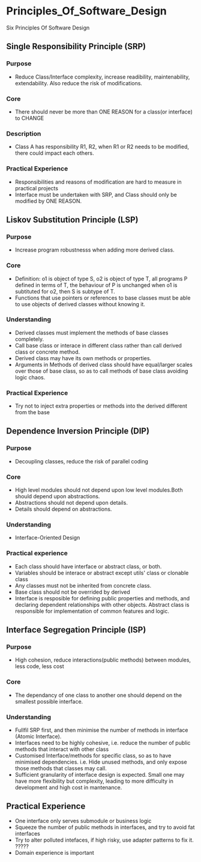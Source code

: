 # Principles_Of_Software_Design
Six Principles Of Software Design

## Single Responsibility Principle (SRP)

### Purpose
* Reduce Class/Interface complexity, increase readibility, maintenability, extendability. Also reduce the risk of modifications.

### Core
* There should never be more than ONE REASON for a class(or interface) to CHANGE

### Description
* Class A has responsibility R1, R2, when R1 or R2 needs to be modified, there could impact each others.

### Practical Experience
* Responsibilities and reasons of modification are hard to measure in practical projects
* Interface must be undertaken with SRP, and Class should only be modified by ONE REASON.

## Liskov Substitution Principle (LSP)

### Purpose
* Increase program robustnesss when adding more derived class. 

### Core
* Definition: o1 is object of type S, o2 is object of type T, all programs P defined in terms of T, the behaviour of P is unchanged when o1 
  is subtituted for o2, then S is subtype of T.
* Functions that use pointers or references to base classes must be able to use objects of derived classes without knowing it.

### Understanding
* Derived classes must implement the methods of base classes completely. 
* Call base class or interace in different class rather than call derived class or concrete method.
* Derived class may have its own methods or properties.
* Arguments in Methods of derived class should have equal/larger scales over those of base class, so as to call methods of 
base class avoiding logic chaos. 

### Practical Experience
* Try not to inject extra properties or methods into the derived different from the base

## Dependence Inversion Principle (DIP)

### Purpose
* Decoupling classes, reduce the risk of parallel coding

### Core
* High level modules should not depend upon low level modules.Both should depend upon abstractions.
* Abstractions should not depend upon details.
* Details should depend on abstractions.

### Understanding
* Interface-Oriented Design

### Practical experience
* Each class should have interface or abstract class, or both.
* Variables should be interace or abstract except utils' class or clonable class
* Any classes must not be inherited from concrete class.
* Base class should not be overrided by derived
* Interface is resposible for defining public properties and methods, and declaring dependent relationships with other objects.
  Abstract class is responsible for implementation of common features and logic.

## Interface Segregation Principle (ISP)
### Purpose
* High cohesion, reduce interactions(public methods) between modules, less code, less cost 

### Core
* The dependancy of one class to another one should depend on the smallest possible interface.

### Understanding
* Fullfil SRP first, and then minimise the number of methods in interface (Atomic Interface).
* Interfaces need to be highly cohesive, i.e. reduce the number of public methods that interact with other class
* Customised Interface/methods for specific class, so as to have minimised dependencies. i.e. Hide unused methods, and only expose those methods that classes may call.  
* Sufficient granularity of interface design is expected. Small one may have more flexibility but complexity, leading to more difficulty in development and high cost in mantenance.

## Practical Experience
* One interface only serves submodule or business logic
* Squeeze the number of public methods in interfaces, and try to avoid fat interfaces
* Try to alter polluted intefaces, if high risky, use adapter patterns to fix it. ?????
* Domain experience is important


